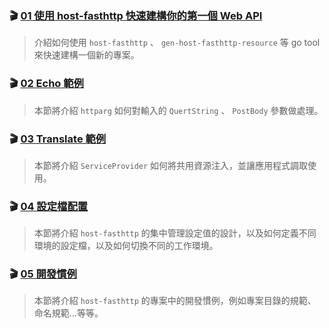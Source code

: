 

### 🎬 [01 使用 **host-fasthttp** 快速建構你的第一個 Web API](01_QUICK_START.md)
> 介紹如何使用 `host-fasthttp` 、 `gen-host-fasthttp-resource` 等 go tool 來快速建構一個新的專案。

### 🎬 [02 Echo 範例](02_ECHO_DEMO.md)
> 本節將介紹 `httparg` 如何對輸入的 `QuertString` 、 `PostBody` 參數做處理。

### 🎬 [03 Translate 範例](03_TRANSLATE_DEMO.md)
> 本節將介紹 `ServiceProvider` 如何將共用資源注入，並讓應用程式調取使用。

### 🎬 [04 設定檔配置](04_CONFIGURATE_HOST.md)
> 本節將介紹 `host-fasthttp` 的集中管理設定值的設計，以及如何定義不同環境的設定檔，以及如何切換不同的工作環境。

### 🎬 [05 開發慣例](05_DEVELOPMENT_PRACTICE.md)
> 本節將介紹 `host-fasthttp` 的專案中的開發慣例，例如專案目錄的規範、命名規範...等等。
